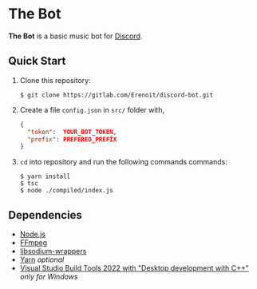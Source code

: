 # The Bot
**The Bot** is a basic music bot for [Discord](https://discord.com/).

## Quick Start
1. Clone this repository:
    ```shell
    $ git clone https://gitlab.com/Erenoit/discord-bot.git
    ```
2. Create a file `config.json` in `src/` folder with,
    ```json
    {
      "token":  YOUR_BOT_TOKEN,
      "prefix": PREFERED_PREFİX
    }
    ```
3. `cd` into repository and run the following commands commands:
    ```shell
    $ yarn install
    $ tsc
    $ node ./compiled/index.js
    ```

## Dependencies
- [Node.js](https://nodejs.org/)
- [FFmpeg](https://www.ffmpeg.org/download.html)
- [libsodium-wrappers](https://www.npmjs.com/package/libsodium-wrappers)
- [Yarn](https://yarnpkg.com/) *optional*
- [Visual Studio Build Tools 2022 with "Desktop development with C++"](https://visualstudio.microsoft.com/downloads/) *only for Windows*
